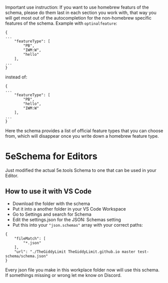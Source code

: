Important use instruction: If you want to use homebrew featurs of the schema, please do them last in each section you work with, that way you will get most out of the autocompletion for the non-homebrew specific features of the schema. Example with `optinalfeature`:
```
{
...
    "featureType": [
        "PB",
        "IWM:W",
        "hello"			
    ],
...
}
```
instead of: 
```
{
...
    "featureType": [
        "PB",
        "hello",
        "IWM:W"
    ],
...
}
```
Here the schema provides a list of official feature types that you can choose from, which will disappear once you write down a homebrew feature type.

# 5eSchema for Editors
Just modified the actual 5e.tools Schema to one that can be used in your Editor.

## How to use it with VS Code
- Download the folder with the schema
- Put it into a another folder in your VS Code Workspace
- Go to Settings and search for Schema
- Edit the settings.json for the JSON: Schemas setting
- Put this into your `"json.schemas"` array with your correct paths:
``` 
{
    "fileMatch": [
        "*.json"
    ],
    "url": "./TheGiddyLimit TheGiddyLimit.github.io master test-schema/schema.json"
}
```
Every json file you make in this workplace folder now will use this schema.  
If somethings missing or wrong let me know on Discord.
